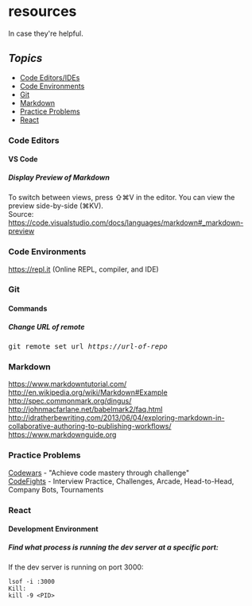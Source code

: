 # resources 
In case they're helpful.

## *Topics*  
* [Code Editors/IDEs](#code-editors)
* [Code Environments](#code-environments)  
* [Git](#git)   
* [Markdown](#markdown)  
* [Practice Problems](#practice-problems)  
* [React](#react)  

### Code Editors
#### VS Code
##### Display Preview of Markdown
To switch between views, press ⇧⌘V in the editor. You can view the preview side-by-side (⌘KV).  
Source: https://code.visualstudio.com/docs/languages/markdown#_markdown-preview

### Code Environments
https://repl.it (Online REPL, compiler, and IDE)

### Git
#### Commands
##### Change URL of remote 
<pre>git remote set url <em>https://url-of-repo</em></pre>

### Markdown  
https://www.markdowntutorial.com/   
http://en.wikipedia.org/wiki/Markdown#Example  
http://spec.commonmark.org/dingus/  
http://johnmacfarlane.net/babelmark2/faq.html  
http://idratherbewriting.com/2013/06/04/exploring-markdown-in-collaborative-authoring-to-publishing-workflows/  
https://www.markdownguide.org  

### Practice Problems
[Codewars](https://codewars.com/) - "Achieve code mastery through challenge"  
[CodeFights](https://codefights.com/) - Interview Practice, Challenges, Arcade, Head-to-Head, Company Bots, Tournaments

### React
#### Development Environment
##### Find what process is running the dev server at a specific port:
If the dev server is running on port 3000:
```
lsof -i :3000
Kill:
kill -9 <PID>
```
